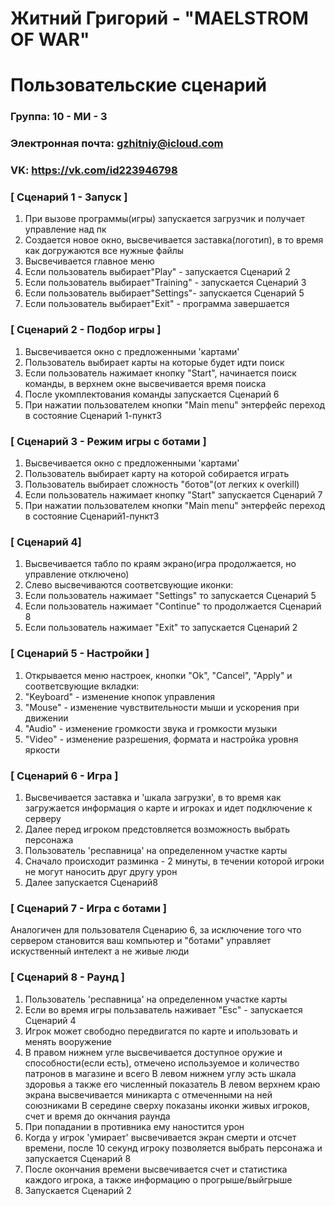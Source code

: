 # Житний Григорий - "MAELSTROM OF WAR"
# Пользовательские сценарий

### Группа: 10 - МИ - 3
### Электронная почта: gzhitniy@icloud.com
### VK: https://vk.com/id223946798

### [ Сценарий 1 - Запуск ]
1. При вызове программы(игры) запускается загрузчик и получает управление над пк
2. Создается новое окно, высвечивается заставка(логотип), в то время как догружаются все нужные файлы 
3. Высвечивается главное меню
4. Если пользователь выбирает"Play" - запускается Сценарий 2
5. Если пользователь выбирает"Training" - запускается Сценарий 3
6. Если пользователь выбирает"Settings"- запускается Сценарий 5
7. Если пользователь выбирает"Exit" - программа завершается

### [ Сценарий 2 - Подбор игры ]
1. Высвечивается окно с предложенными 'картами'
2. Пользователь выбирает карты на которые будет идти поиск 
3. Если пользователь нажимает кнопку "Start", начинается поиск команды, в верхнем окне высвечивается время поиска
4. После укомплектования команды запускается Сценарий 6
5. При нажатии пользователем кнопки "Main menu" энтерфейс переход в состояние Сценарий 1-пункт3

### [ Сценарий 3 - Режим игры с ботами ]
1. Высвечивается окно с предложенными 'картами'
2. Пользователь выбирает карту на которой собирается играть
3. Пользователь выбирает сложность  "ботов"(от легких к overkill)
4. Если пользователь нажимает кнопку "Start" запускается Сценарий 7
5. При нажатии пользователем кнопки "Main menu" энтерфейс переход в состояние Сценарий1-пункт3

### [ Сценарий 4]
1. Высвечивается табло по краям экрано(игра продолжается, но управление отключено)
2. Слево высвечиваются соответсвующие иконки:
3. Если пользователь нажимает "Settings" то запускается Сценарий 5
4. Eсли пользователь нажимает "Continue" то продолжается Сценарий 8
5. Eсли пользователь нажимает "Exit" то запускается Сценарий 2

### [ Сценарий 5 - Настройки ]
1. Открывается меню настроек, кнопки "Ok", "Cancel", "Apply" и  соответсвующие вкладки:
2. "Keyboard" -  изменение кнопок управления
3. "Mouse" - изменение чувствительности мыши и ускорения при движении
4. "Audio" - изменение громкости звука и громкости музыки
5. "Video" - изменение разрешения, формата и настройка уровня яркости

### [ Сценарий 6 - Игра ]
1. Высвечивается заставка и 'шкала загрузки', в то время как загружается информация о карте и игроках и идет подключение к серверу
2. Далее перед игроком предстовляется возможность выбрать персонажа
3. Пользователь 'респавница' на определенном участке карты
4. Сначало происходит разминка - 2 минуты, в течении которой игроки не могут наносить друг другу урон
5. Далее запускается Сценарий8

### [ Сценарий 7 - Игра с ботами ]
Аналогичен для пользователя Сценарию 6, за исключение того что сервером становится ваш компьютер и "ботами" управляет искуственный интелект а не живые люди

### [ Сценарий 8 - Раунд ]
1. Пользователь 'респавница' на определенном участке карты
2. Если во время игры пользаватель наживает "Esc" - запускается Сценарий 4
3. Игрок может свободно передвигатся по карте и ипользовать и менять  вооружение 
4. В правом нижнем угле высвечивается доступное оружие и способности(если есть), отмечено используемое и количество патронов в         магазине и всего
   В левом нижнем углу эсть шкала здоровья а также его численный показатель
   В левом верхнем краю экрана высвечивается миникарта с отмеченными на ней союзниками
   В середине сверху показаны иконки живых игроков, счет и время до окнчания раунда
5. При попадании в противника ему наностится урон
6. Когда у игрок 'умирает' высвечивается экран смерти и отсчет времени, после 10 секунд игроку позволяется выбрать персонажа и запускается Сценарий 8
7. После окончания времени высвечивается счет и статистика каждого игрока, а также информацию о прогрыше/выйгрыше
8. Запускается Сценарий 2








